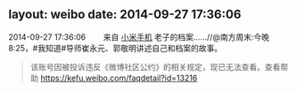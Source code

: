 layout: weibo
date: 2014-09-27 17:36:06
---
2014-09-27 17:36:06  &nbsp;&nbsp;&nbsp;&nbsp;&nbsp;&nbsp; 来自 <a href="http://app.weibo.com/t/feed/22zMnn" rel="nofollow">小米手机</a>
老子的档案……//@南方周末:今晚8:25，#我知道#导师崔永元、郭敬明讲述自己和档案的故事。
>  该账号因被投诉违反《微博社区公约》的相关规定，现已无法查看。查看帮助 https://kefu.weibo.com/faqdetail?id=13216

